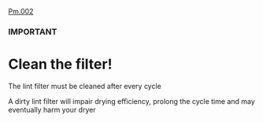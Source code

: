 [Pm.002](../pict/Pm.002.svg)

### IMPORTANT

# Clean the filter!

The lint filter must be cleaned after every cycle

A dirty lint filter will impair drying efficiency, prolong the cycle time and may eventually harm your dryer
